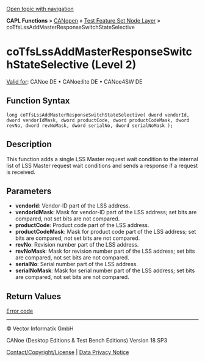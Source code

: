 [Open topic with navigation](../../../../../../CANoeDEFamily.htm#Topics/CAPLFunctions/CANopen/NodeLayerTFS/Functions/CAPLfunctionCoTfsLssAddMasterResponseSwitchStateSelective.md)

**CAPL Functions** » [CANopen](../../CAPLfunctionsCANopenOverview.md) » [Test Feature Set Node Layer](../CAPLfunctionsCANopenNLTFSLevelOverview.md) » coTfsLssAddMasterResponseSwitchStateSelective

# coTfsLssAddMasterResponseSwitchStateSelective (Level 2)

[Valid for](../../../../Shared/FeatureAvailability.md): CANoe DE • CANoe:lite DE • CANoe4SW DE

## Function Syntax

```plaintext
long coTfsLssAddMasterResponseSwitchStateSelective( dword vendorId, dword vendorIdMask, dword productCode, dword productCodeMask, dword revNo, dword revNoMask, dword serialNo, dword serialNoMask );
```

## Description

This function adds a single LSS Master request wait condition to the internal list of LSS Master request wait conditions and sends a response if a request is received.

## Parameters

- **vendorId**: Vendor-ID part of the LSS address.
- **vendorIdMask**: Mask for vendor-ID part of the LSS address; set bits are compared, not set bits are not compared.
- **productCode**: Product code part of the LSS address.
- **productCodeMask**: Mask for product code part of the LSS address; set bits are compared, not set bits are not compared.
- **revNo**: Revision number part of the LSS address.
- **revNoMask**: Mask for revision number part of the LSS address; set bits are compared, not set bits are not compared.
- **serialNo**: Serial number part of the LSS address.
- **serialNoMask**: Mask for serial number part of the LSS address; set bits are compared, not set bits are not compared.

## Return Values

[Error code](../CAPLfunctionsCANopenNLTFSErrorCodes.md)

---

© Vector Informatik GmbH

CANoe (Desktop Editions & Test Bench Editions) Version 18 SP3

[Contact/Copyright/License](../../../../Shared/ContactCopyrightLicense.md) | [Data Privacy Notice](https://www.vector.com/int/en/company/get-info/privacy-policy/)